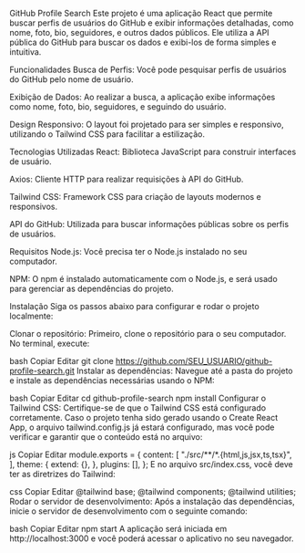 GitHub Profile Search
Este projeto é uma aplicação React que permite buscar perfis de usuários do GitHub e exibir informações detalhadas, como nome, foto, bio, seguidores, e outros dados públicos. Ele utiliza a API pública do GitHub para buscar os dados e exibi-los de forma simples e intuitiva.

Funcionalidades
Busca de Perfis: Você pode pesquisar perfis de usuários do GitHub pelo nome de usuário.

Exibição de Dados: Ao realizar a busca, a aplicação exibe informações como nome, foto, bio, seguidores, e seguindo do usuário.

Design Responsivo: O layout foi projetado para ser simples e responsivo, utilizando o Tailwind CSS para facilitar a estilização.

Tecnologias Utilizadas
React: Biblioteca JavaScript para construir interfaces de usuário.

Axios: Cliente HTTP para realizar requisições à API do GitHub.

Tailwind CSS: Framework CSS para criação de layouts modernos e responsivos.

API do GitHub: Utilizada para buscar informações públicas sobre os perfis de usuários.

Requisitos
Node.js: Você precisa ter o Node.js instalado no seu computador.

NPM: O npm é instalado automaticamente com o Node.js, e será usado para gerenciar as dependências do projeto.

Instalação
Siga os passos abaixo para configurar e rodar o projeto localmente:

Clonar o repositório: Primeiro, clone o repositório para o seu computador. No terminal, execute:

bash
Copiar
Editar
git clone https://github.com/SEU_USUARIO/github-profile-search.git
Instalar as dependências: Navegue até a pasta do projeto e instale as dependências necessárias usando o NPM:

bash
Copiar
Editar
cd github-profile-search
npm install
Configurar o Tailwind CSS: Certifique-se de que o Tailwind CSS está configurado corretamente. Caso o projeto tenha sido gerado usando o Create React App, o arquivo tailwind.config.js já estará configurado, mas você pode verificar e garantir que o conteúdo está no arquivo:

js
Copiar
Editar
module.exports = {
  content: [
    "./src/**/*.{html,js,jsx,ts,tsx}",
  ],
  theme: {
    extend: {},
  },
  plugins: [],
};
E no arquivo src/index.css, você deve ter as diretrizes do Tailwind:

css
Copiar
Editar
@tailwind base;
@tailwind components;
@tailwind utilities;
Rodar o servidor de desenvolvimento: Após a instalação das dependências, inicie o servidor de desenvolvimento com o seguinte comando:

bash
Copiar
Editar
npm start
A aplicação será iniciada em http://localhost:3000 e você poderá acessar o aplicativo no seu navegador.
